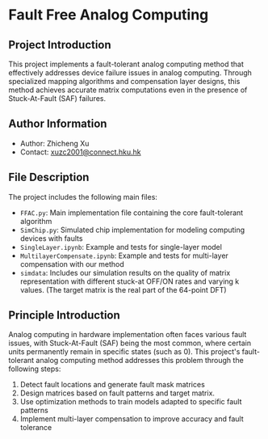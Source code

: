 # Fault Free Analog Computing

## Project Introduction

This project implements a fault-tolerant analog computing method that effectively addresses device failure issues in analog computing. Through specialized mapping algorithms and compensation layer designs, this method achieves accurate matrix computations even in the presence of Stuck-At-Fault (SAF) failures.

## Author Information

- Author: Zhicheng Xu
- Contact: xuzc2001@connect.hku.hk

## File Description

The project includes the following main files:

- `FFAC.py`: Main implementation file containing the core fault-tolerant algorithm
- `SimChip.py`: Simulated chip implementation for modeling computing devices with faults
- `SingleLayer.ipynb`: Example and tests for single-layer model
- `MultilayerCompensate.ipynb`: Example and tests for multi-layer compensation with our method
- `simdata`: Includes our simulation results on the quality of matrix representation with different stuck-at OFF/ON rates and varying k values. (The target matrix is the real part of the 64-point DFT)

## Principle Introduction

Analog computing in hardware implementation often faces various fault issues, with Stuck-At-Fault (SAF) being the most common, where certain units permanently remain in specific states (such as 0). This project's fault-tolerant analog computing method addresses this problem through the following steps:

1. Detect fault locations and generate fault mask matrices
2. Design matrices based on fault patterns and target matrix.
3. Use optimization methods to train models adapted to specific fault patterns
4. Implement multi-layer compensation to improve accuracy and fault tolerance

